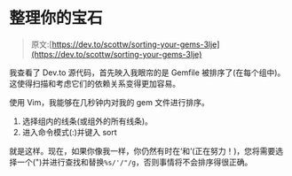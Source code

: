 # 整理你的宝石

> 原文:[https://dev.to/scottw/sorting-your-gems-3lje](https://dev.to/scottw/sorting-your-gems-3lje)

我查看了 Dev.to 源代码，首先映入我眼帘的是 Gemfile 被排序了(在每个组中)。这使得扫描和考虑它们的依赖关系变得更加容易。

使用 Vim，我能够在几秒钟内对我的 gem 文件进行排序。

1.  选择组内的线条(或组外的所有线条)。
2.  进入命令模式(:)并键入 sort

就是这样。现在，如果你像我一样，你仍然有时在‘和’(正在努力！)，您将需要选择一个(")并进行查找和替换`%s/'/"/g`，否则事情将不会排序得很正确。